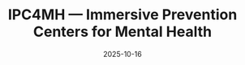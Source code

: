 ---
title: "IPC4MH — Immersive Prevention Centers for Mental Health"
type: landing
date: 2025-10-16

sections:
  - block: slider
    content:
      slides:
        - title: 👋 Welcome to IPC4MH
          content: Developing immersive prevention centers for mental health promotion and early detection.
          align: center
          background:
            image:
              filename: welcome.jpg
              filters:
                brightness: 0.6
            position: center
    design:
      is_fullscreen: true

  - block: blank
    id: objectives
    content:
      title: "Objectives"
      text: |
        - **Scientific** — Define and validate biomarkers and prevention protocols in immersive contexts.  
        - **Technical** — Modular XR environments, standardized data pipelines, interpretable analytics.  
        - **Clinical** — Co-design for acceptability, safety, efficacy.  
        - **Societal** — Accessibility, inclusion, ethical data governance.
    design:
      columns: "1"
      spacing: "lg"
---